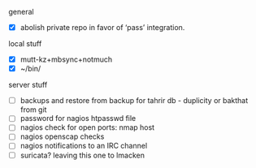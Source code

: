general
- [x] abolish private repo in favor of ‘pass’ integration.

local stuff

- [x] mutt-kz+mbsync+notmuch
- [x] ~/bin/

server stuff
- [ ] backups and restore from backup for tahrir db - duplicity or bakthat from git
- [ ] password for nagios htpasswd file
- [ ] nagios check for open ports:  nmap host
- [ ] nagios openscap checks
- [ ] nagios notifications to an IRC channel
- [ ] suricata?  leaving this one to lmacken
